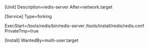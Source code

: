 [Unit]
Description=redis-server
After=network.target

[Service]
Type=forking

ExecStart=/tools/redis/bin/redis-server /tools/install/redis/redis.conf
PrivateTmp=true

[Install]
WantedBy=multi-user.target